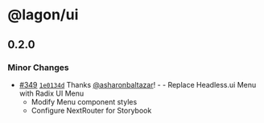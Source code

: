 # @lagon/ui

## 0.2.0

### Minor Changes

- [#349](https://github.com/lagonapp/lagon/pull/349) [`1e0134d`](https://github.com/lagonapp/lagon/commit/1e0134d93808caaa5387905d0fb2bded64ed31e1) Thanks [@asharonbaltazar](https://github.com/asharonbaltazar)! - - Replace Headless.ui Menu with Radix UI Menu
  - Modify Menu component styles
  - Configure NextRouter for Storybook
